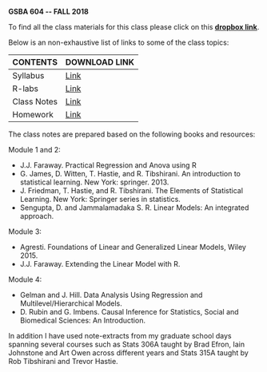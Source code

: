 <b>GSBA 604 -- FALL 2018</b>

To find all the class materials for this class please click on this [<b>dropbox link</b>](https://www.dropbox.com/sh/1d40t8el3vfty63/AAAXVTQ1eK1xIDmLbit8G5Ama?dl=0).

Below is an non-exhaustive list of links to some of the class topics:

|CONTENTS|DOWNLOAD LINK|
|--------|-------------|
|Syllabus|[Link](https://www.dropbox.com/s/z09a9f4q4h1czo6/syllabus.pdf?raw=1)|
|R-labs|[Link](rlab-index.md)|
|Class Notes|[Link](notes-index.md)|
|Homework|[Link](https://www.dropbox.com/s/nkvzxqo0cpyld7e/homework.pdf?dl=0)|


The class notes are prepared based on the following books and resources:

Module 1 and 2:

* J.J. Faraway. Practical Regression and Anova using R
* G. James, D. Witten, T. Hastie, and R. Tibshirani. An introduction to statistical learning.  New York: springer. 2013. 
* J. Friedman, T. Hastie, and R. Tibshirani. The Elements of Statistical Learning. New York: Springer series in statistics.
* Sengupta, D. and Jammalamadaka S. R. Linear Models: An integrated approach. 

Module 3: 

* Agresti. Foundations of Linear and Generalized Linear Models, Wiley 2015. 
* J.J. Faraway. Extending the Linear Model with R.	

Module 4: 

* Gelman and J. Hill. Data Analysis Using Regression and Multilevel/Hierarchical Models.
* D. Rubin and G. Imbens. Causal Inference for Statistics, Social and Biomedical Sciences: An Introduction.  

In addition I have used note-extracts from my graduate school days spanning several courses such as Stats 306A taught by Brad Efron, Iain Johnstone and Art Owen across different years and Stats 315A taught by Rob Tibshirani and Trevor Hastie. 

